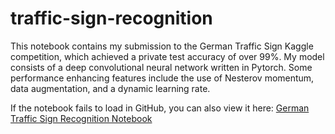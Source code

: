 # traffic-sign-recognition
This notebook contains my submission to the German Traffic Sign Kaggle competition, which achieved a private test accuracy of over 99%. My model consists of a deep convolutional neural network written in Pytorch. Some performance enhancing features include the use of Nesterov momentum, data augmentation, and a dynamic learning rate.

If the notebook fails to load in GitHub, you can also view it here:
[German Traffic Sign Recognition Notebook](https://nbviewer.jupyter.org/github/rb2540/traffic-sign-recognition/blob/main/TrafficSignDetection.ipynb)
